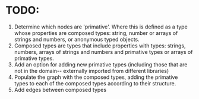 # TODO:
1. Determine which nodes are 'primative'. Where this is defined as a type whose properties are composed types: string, number or arrays of strings and numbers, or anonymous typed objects.
2. Composed types are types that include properties with types: strings, numbers, arrays of strings and numbers and primative types or arrays of primative types. 
3. Add an option for adding new primative types (including those that are not in the domain-- externally imported from different libraries)
4. Populate the graph with the composed types, adding the primative types to each of the composed types according to their structure.
5. Add edges between composed types